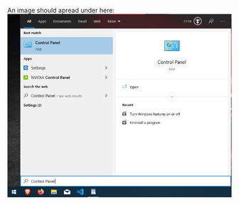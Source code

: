 An image should apread under here:
![](https://github.com/8bitNrd/8bitnrd.github.io/blob/master/Pages/Enable%20Hyper-V/img/controlPanel.jpg)
